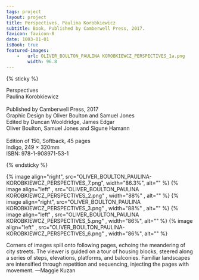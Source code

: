 ```yaml
---
tags: project
layout: project
title: Perspectives, Paulina Korobkiewicz
subtitle: Book, Published by Camberwell Press, 2017.
favicon: favicon-8
date: 1003-01-01
isBook: true
featured-images:
    -   url: OLIVER_BOULTON_PAULINA KOROBKIEWCZ_PERSPECTIVES_1a.png
        width: 96.8
---
```


{% sticky %}

Perspectives<br>
Paulina Korobkiewicz<br>
<br>
Published by Camberwell Press, 2017<br>
Graphic Design by Oliver Boulton and Samuel Jones<br>
Edited by Duncan Wooldridge, James Edgar<br>
Oliver Boulton, Samuel Jones and Sigune Hamann<br>
<br>
Edition of 150, Softback, 45 pages<br>
Indigo, 249 × 320mm<br>
ISBN: 978-1-908971-53-1

{% endsticky %}

{% image align="right", src="OLIVER_BOULTON_PAULINA-KOROBKIEWCZ_PERSPECTIVES_7.png", width="86.3%", alt="" %}
{% image align="left" , src="OLIVER_BOULTON_PAULINA KOROBKIEWCZ_PERSPECTIVES_2.png" , width="88%"  , alt="" %}
{% image align="right", src="OLIVER_BOULTON_PAULINA KOROBKIEWCZ_PERSPECTIVES_3.png" , width="88%"  , alt="" %}
{% image align="left" , src="OLIVER_BOULTON_PAULINA KOROBKIEWCZ_PERSPECTIVES_5.png" , width="86%", alt="" %}
{% image align="left" , src="OLIVER_BOULTON_PAULINA-KOROBKIEWCZ_PERSPECTIVES_6.png" , width="86%", alt="" %}


Corners of images spill onto following pages, echoing the meandering of city streets. The viewer is guided on a tour of housing blocks, steered along a series of steps, elevations, platforms, and balconies. Familiar landscapes are intensified through repetition and sequencing, injecting the pages with movement. —Maggie Kuzan